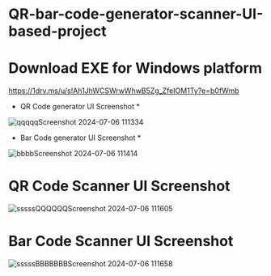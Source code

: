 # QR-bar-code-generator-scanner-UI-based-project #

# Download EXE for Windows platform #
https://1drv.ms/u/s!Ah1JhWCSWrwWhwB5Zg_ZfeIOM1Ty?e=b0fWmb

* QR Code generator UI Screenshot *

![qqqqqScreenshot 2024-07-06 111334](https://github.com/ankit-tejwan/QR-code-bar-code-generator-and-scanner-UI-based-software/assets/77053184/3c287ced-c0ea-4c5f-8d5e-95440f5504bb)

* Bar Code generator UI Screenshot *
  
![bbbbScreenshot 2024-07-06 111414](https://github.com/ankit-tejwan/QR-code-bar-code-generator-and-scanner-UI-based-software/assets/77053184/5cdaec2f-285b-4da4-93f8-532d8b6dfce2)


# QR Code Scanner UI Screenshot #

![sssssQQQQQQScreenshot 2024-07-06 111605](https://github.com/ankit-tejwan/QR-code-bar-code-generator-and-scanner-UI-based-software/assets/77053184/61995407-0983-4030-ac49-1f91caa14c0c)


# Bar Code Scanner UI Screenshot #

![sssssBBBBBBBScreenshot 2024-07-06 111658](https://github.com/ankit-tejwan/QR-code-bar-code-generator-and-scanner-UI-based-software/assets/77053184/305d3fb3-4a38-42ad-a315-e4b94b04e454)
